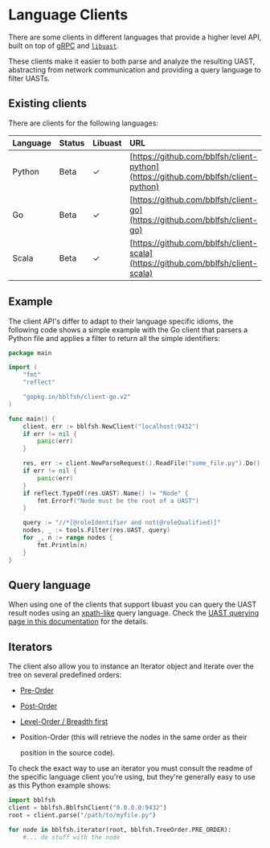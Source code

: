 # Language Clients

There are some clients in different languages that provide a higher level API, built on top of [gRPC](https://grpc.io) and [`libuast`](https://github.com/bblfsh/libuast).

These clients make it easier to both parse and analyze the resulting UAST, abstracting from network communication and providing a query language to filter UASTs.

## Existing clients

There are clients for the following languages:

| Language | Status | Libuast | URL |
| :--- | :--- | :--- | :--- |
| Python | Beta | ✓ | [https://github.com/bblfsh/client-python](https://github.com/bblfsh/client-python) |
| Go | Beta | ✓ | [https://github.com/bblfsh/client-go](https://github.com/bblfsh/client-go) |
| Scala | Beta | ✓ | [https://github.com/bblfsh/client-scala](https://github.com/bblfsh/client-scala) |

## Example

The client API's differ to adapt to their language specific idioms, the following code shows a simple example with the Go client that parsers a Python file and applies a filter to return all the simple identifiers:

```go
package main

import (
    "fmt"
    "reflect"

    "gopkg.in/bblfsh/client-go.v2"
)

func main() {
    client, err := bblfsh.NewClient("localhost:9432")
    if err != nil {
        panic(err)
    }

    res, err := client.NewParseRequest().ReadFile("some_file.py").Do()
    if err != nil {
        panic(err)
    }
    if reflect.TypeOf(res.UAST).Name() != "Node" {
        fmt.Errorf("Node must be the root of a UAST")
    }

    query := "//*[@roleIdentifier and not(@roleQualified)]"
    nodes, _ := tools.Filter(res.UAST, query)
    for _, n := range nodes {
        fmt.Println(n)
    }
}
```

## Query language

When using one of the clients that support libuast you can query the UAST result nodes using an [xpath-like](https://www.w3.org/TR/xpath/) query language. Check the [UAST querying page in this documentation](uast-querying.md) for the details.

## Iterators

The client also allow you to instance an Iterator object and iterate over the tree on several predefined orders:

* [Pre-Order](https://en.wikipedia.org/wiki/Tree_traversal#Pre-order)
* [Post-Order](https://en.wikipedia.org/wiki/Tree_traversal#Post-order)
* [Level-Order / Breadth first](https://en.wikipedia.org/wiki/Tree_traversal#Breadth-first_search)
* Position-Order \(this will retrieve the nodes in the same order as their 

  position in the source code\).

To check the exact way to use an iterator you must consult the readme of the specific language client you're using, but they're generally easy to use as this Python example shows:

```python
import bblfsh
client = bblfsh.BblfshClient("0.0.0.0:9432")
root = client.parse("/path/to/myfile.py")

for node in bblfsh.iterator(root, bblfsh.TreeOrder.PRE_ORDER):
    #... do stuff with the node
```

